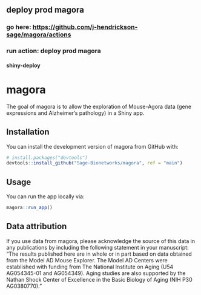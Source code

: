 ## deploy prod magora

### go here: https://github.com/j-hendrickson-sage/magora/actions

### run action: deploy prod magora
#### shiny-deploy

<!-- README.md is generated from README.Rmd. Please edit that file -->

# magora

<!-- badges: start -->
<!-- badges: end -->

The goal of magora is to allow the exploration of Mouse-Agora data (gene
expressions and Alzheimer’s pathology) in a Shiny app.

## Installation

You can install the development version of magora from GitHub with:

``` r
# install.packages("devtools")
devtools::install_github("Sage-Bionetworks/magora", ref = "main")
```

## Usage

You can run the app locally via:

``` r
magora::run_app()
```

## Data attribution

If you use data from magora, please acknowledge the source of this data
in any publications by including the following statement in your
manuscript: “The results published here are in whole or in part based on
data obtained from the Model AD Mouse Explorer. The Model AD Centers
were established with funding from The National Institute on Aging (U54
AG054345-01 and AG054349). Aging studies are also supported by the
Nathan Shock Center of Excellence in the Basic Biology of Aging (NIH P30
AG0380770).”
